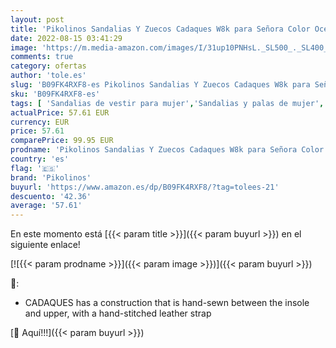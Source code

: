 ```yaml
---
layout: post
title: 'Pikolinos Sandalias Y Zuecos Cadaques W8k para Señora Color Ocean'
date: 2022-08-15 03:41:29
image: 'https://m.media-amazon.com/images/I/31up10PNHsL._SL500_._SL400_.jpg'
comments: true
category: ofertas
author: 'tole.es'
slug: 'B09FK4RXF8-es Pikolinos Sandalias Y Zuecos Cadaques W8k para Señora...'
sku: 'B09FK4RXF8-es'
tags: [ 'Sandalias de vestir para mujer','Sandalias y palas de mujer','Zapatos','Zapatos para mujer','Zapatos y complementos','pikolinos','zuecos','🇪🇸', ]
actualPrice: 57.61 EUR
currency: EUR
price: 57.61
comparePrice: 99.95 EUR
prodname: 'Pikolinos Sandalias Y Zuecos Cadaques W8k para Señora Color Ocean'
country: 'es'
flag: '🇪🇸'
brand: 'Pikolinos'
buyurl: 'https://www.amazon.es/dp/B09FK4RXF8/?tag=tolees-21'
descuento: '42.36'
average: '57.61'
---
```


En este momento está [{{< param title >}}]({{< param buyurl >}}) en el siguiente enlace!

[![{{< param prodname >}}]({{< param image >}})]({{< param buyurl >}})

🔎:

- CADAQUES has a construction that is hand-sewn between the insole and upper, with a hand-stitched leather strap

[🛒 Aquí!!!]({{< param buyurl >}})
